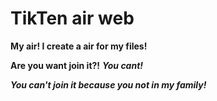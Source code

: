 # TikTen air web
 **My air! I create a air for my files!**

 **Are you want join it?!** ***You cant!***

 ***You can't join it because you not in my family!***
